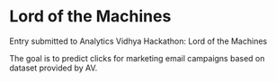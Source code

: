 # Lord of the Machines

Entry submitted to Analytics Vidhya Hackathon: Lord of the Machines

The goal is to predict clicks for marketing email campaigns based on dataset provided by AV.

